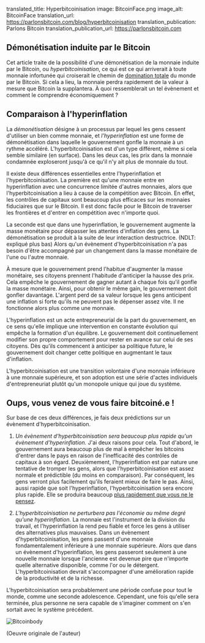 translated_title: Hyperbitcoinisation
image: BitcoinFace.png
image_alt: BitcoinFace
translation_url: https://parlonsbitcoin.com/blog/hyperbitcoinisation
translation_publication: Parlons Bitcoin
translation_publication_url: https://parlonsbitcoin.com

## Démonétisation induite par le Bitcoin

Cet article traite de la possibilité d'une démonétisation de la monnaie induite par le Bitcoin, ou _hyperbitcoinisation_, ce qui est ce qui arriverait à toute monnaie infortunée qui croiserait le chemin de [domination totale](/mempool/why-bitcoin-will-continue-to-grow) du monde par le Bitcoin. Si cela a lieu, la monnaie perdra rapidement de la valeur à mesure que Bitcoin la supplantera. À quoi ressemblerait un tel évènement et comment le comprendre économiquement ?

## Comparaison à l'hyperinflation

La _démonétisation_ désigne à un processus par lequel les gens cessent d'utiliser un bien comme monnaie, et _l'hyperinflation_ est une forme de démonétisation dans laquelle le gouvernement gonfle la monnaie à un rythme accéléré. L'hyperbitcoinisation est d'un type différent, même si cela semble similaire (en surface). Dans les deux cas, les prix dans la monnaie condamnée exploseront jusqu'à ce qu'il n'y ait plus de monnaie du tout.

Il existe deux différences essentielles entre l'hyperinflation et l'hyperbitcoinisation. La première est qu'une monnaie entre en hyperinflation avec une concurrence limitée d'autres monnaies, alors que l'hyperbitcoinisation a lieu à cause de la compétition avec Bitcoin. En effet, les contrôles de capitaux sont beaucoup plus efficaces sur les monnaies fiduciaires que sur le Bitcoin. Il est donc facile pour le Bitcoin de traverser les frontières et d'entrer en compétition avec n'importe quoi.

La seconde est que dans une hyperinflation, le gouvernement augmente la masse monétaire pour dépasser les attentes d'inflation des gens. La démonétisation se produit à la suite de leur interaction destructrice. (NDLT: expliqué plus bas) Alors qu'un évènement d'hyperbitcoinisation n'a pas besoin d'être accompagné par un changement dans la masse monétaire de l'une ou l'autre monnaie.

À mesure que le gouvernement prend l'habitue d'augmenter la masse monétaire, ses citoyens prennent l'habitude d'anticiper la hausse des prix. Cela empêche le gouvernement de gagner autant à chaque fois qu'il gonfle la masse monétaire. Ainsi, pour obtenir le même gain, le gouvernement doit gonfler davantage. L'argent perd de sa valeur lorsque les gens anticipent une inflation si forte qu'ils ne peuvent pas le dépenser assez vite. Il ne fonctionne alors plus comme une monnaie.

L'hyperinflation est un acte entrepreneurial de la part du gouvernement, en ce sens qu'elle implique une intervention en constante évolution qui empêche la formation d'un équilibre. Le gouvernement doit continuellement modifier son propre comportement pour rester en avance sur celui de ses citoyens. Dès qu'ils commencent à anticiper sa politique future, le gouvernement doit changer cette politique en augmentant le taux d'inflation.

L'hyperbitcoinisation est une transition volontaire d'une monnaie inférieure à une monnaie supérieure, et son adoption est une série d'actes individuels d'entrepreneuriat plutôt qu'un monopole unique qui joue du système.

## Oups, vous venez de vous faire bitcoiné.e !

Sur base de ces deux différences, je fais deux prédictions sur un évènement d'hyperbitcoinisation.

1. _Un évènement d'hyperbitcoinisation sera beaucoup plus rapide qu'un évènement d'hyperinflation._ J'ai deux raisons pour cela. Tout d'abord, le gouvernement aura beaucoup plus de mal à empêcher les bitcoins d'entrer dans le pays en raison de l'inefficacité des contrôles de capitaux à son égard. Deuxièmement, l'hyperinflation est par nature une tentative de tromper les gens, alors que l'hyperbitcoinisation est assez normale et prédictible (du moins en comparaison). Par conséquent, les gens verront plus facilement qu'ils feraient mieux de faire le pas. Ainsi, aussi rapide que soit l'hyperinflation, l'hyperbitcoinisation sera encore plus rapide. Elle se produira beaucoup [plus rapidement que vous ne le pensez](/mempool/why-bitcoin-will-continue-to-grow).

2. _L'hyperbitcoinisation ne perturbera pas l'économie au même degré qu'une hyperinflation._ La monnaie est l'instrument de la division du travail, et l'hyperinflation la rend peu fiable et force les gens à utiliser des alternatives plus mauvaises. Dans un évènement d'hyperbitcoinisation, les gens passent d'une monnaie fondamentalement inférieure à une monnaie supérieure. Alors que dans un évènement d'hyperinflation, les gens passeront seulement à une nouvelle monnaie lorsque l'ancienne est devenue pire que n'importe quelle alternative disponible, comme l'or ou le détergent. L'hyperbitcoinisation devrait s'accompagner d'une amélioration rapide de la productivité et de la richesse.

L'hyperbitcoinisation sera probablement une période confuse pour tout le monde, comme une seconde adolescence. Cependant, une fois qu'elle sera terminée, plus personne ne sera capable de s'imaginer comment on s'en sortait avec le système précédent.

<div class="my-4 text-center">
  <img class="img-fluid rounded d-block mx-auto" alt="Bitcoinbody" src="/static/img/mempool/hyperbitcoinization/Bitcoinbody.png"/>
</div>

<p class="text-muted text-center">
	(Oeuvre originale de l'auteur)
</p>
